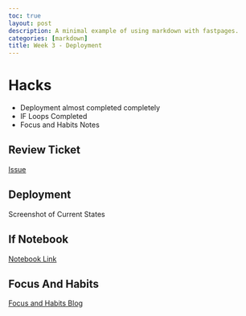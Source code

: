 ```yaml
---
toc: true
layout: post
description: A minimal example of using markdown with fastpages.
categories: [markdown]
title: Week 3 - Deployment
---
```


# Hacks
- Deployment almost completed completely
- IF Loops Completed
- Focus and Habits Notes

## Review Ticket
[Issue](https://github.com/SanjayB06/tri1fastpages/issues/5)

## Deployment 
Screenshot of Current States


## If Notebook

[Notebook Link](https://sanjayb06.github.io/tri1fastpages/2022/09/09/Java-If-Notebook.html)

## Focus And Habits

[Focus and Habits Blog](https://sanjayb06.github.io/tri1fastpages/markdown/2022/11/09/Focus-and-Habits.html)
